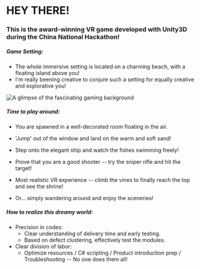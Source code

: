 # HEY THERE!

### This is the award-winning VR game developed with Unity3D during the China National Hackathon!

##### Game Setting: 
- The whole immersive setting is located on a charming beach, with a floating island above you!
- I'm really beening creative to conjure such a setting for equally creative and explorative you!

![A glimpse of the fascinating gaming background](https://raw.githubusercontent.com/lowdrag-zty/lowdrag-zty.github.io/master/Sceneries/main_scene.png)

##### Time to play around:
- You are spawned in a well-decorated room floating in the air. 
- 'Jump' out of the window and land on the warm and soft sand!

- Step onto the elegant ship and watch the fishes swimming freely!

- Prove that you are a good shooter -- try the sniper rifle and hit the target!

- Most realistic VR experience -- climb the vines to finally reach the top and see the shrine!

- Or... simply wandering around and enjoy the sceneries!

##### How to realize this dreamy world:
- Precision in codes:  
  - Clear understanding of delivery time and early testing.
  - Based on defect clustering, effectively test the modules.
- Clear division of labor:
  - Optimize resources / C# scripting / Product introduction prep / Troubleshooting -- No one does them all!

